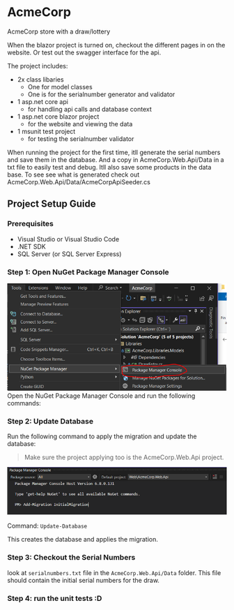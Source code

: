 # AcmeCorp
AcmeCorp store with a draw/lottery

When the blazor project is turned on, checkout the different pages in on the website. Or test out the swagger interface for the api. 

The project includes:

- 2x class libaries
	+ One for model classes
	+ One is for the serialnumber generator and validator
- 1 asp.net core api
	+ for handling api calls and database context
- 1 asp.net core blazor project
	+ for the website and viewing the data
- 1 msunit test project
	+ for testing the serialnumber validator
	
When running the project for the first time, itll generate the serial numbers and save them in the database. And a copy in AcmeCorp.Web.Api/Data in a txt file to easily test and debug. Itll also save some products in the data base. To see see what is generated check out AcmeCorp.Web.Api/Data/AcmeCorpApiSeeder.cs

## Project Setup Guide
### Prerequisites

- Visual Studio or Visual Studio Code
- .NET SDK
- SQL Server (or SQL Server Express)

### Step 1: Open NuGet Package Manager Console

![image](./READMEPicture1.png)
Open the NuGet Package Manager Console and run the following commands:

### Step 2: Update Database

Run the following command to apply the migration and update the database:

> Make sure the project applying too is the AcmeCorp.Web.Api project.

![image](./READMEPicture2.png)

Command: `Update-Database`

This creates the database and applies the migration.

### Step 3: Checkout the Serial Numbers

look at `serialnumbers.txt` file in the `AcmeCorp.Web.Api/Data` folder. This file should contain the initial serial numbers for the draw.

### Step 4: run the unit tests :D